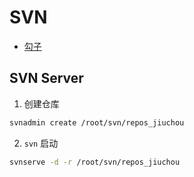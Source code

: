 # SVN

* [勾子](https://www.jianshu.com/p/56b8a31bbcbb)

## SVN Server

1. 创建仓库
```bash
svnadmin create /root/svn/repos_jiuchou
```

2. `svn` 启动
```bash
svnserve -d -r /root/svn/repos_jiuchou
```
